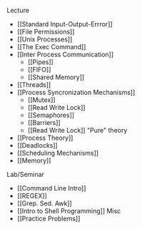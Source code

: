 Lecture
- [[Standard Input-Output-Errror]]
- [[File Permissions]]
- [[Unix Processes]]
- [[The Exec Command]]
- [[Inter Process Communication]]
	- [[Pipes]]
	- [[FIFO]]
	- [[Shared Memory]]
- [[Threads]]
- [[Process Syncronization Mechanisms]]
	- [[Mutex]]
	- [[Read Write Lock]]
	- [[Semaphores]]
	- [[Barriers]]
	- [[Read Write Lock]]
"Pure" theory
- [[Process Theory]]
- [[Deadlocks]]
- [[Scheduling Mechanisms]]
- [[Memory]]

Lab/Seminar
- [[Command Line Intro]]
- [[REGEX]]
- [[Grep. Sed. Awk]]
- [[Intro to Shell Programming]]
Misc
- [[Practice Problems]]
